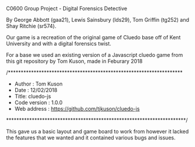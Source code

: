 C0600 Group Project - Digital Forensics Detective

By George Abbott (gaa21), Lewis Sainsbury (lds29), Tom Griffin (tg252) and Shay Ritchie (sr574).

Our game is a recreation of the original game of Cluedo base off of Kent University and with a digital forensics twist.

For a base we used an existing version of a Javascript cluedo game from this git repository by Tom Kuson, made in Feburary 2018

/********************************************************************
- Author : Tom Kuson
- Date : 12/02/2018
- Title: cluedo-js
- Code version : 1.0.0
- Web address : https://github.com/tjkuson/cluedo-js

**********************************************************************/

This gave us a basic layout and game board to work from however it lacked the features that we wanted and it contained various bugs and issues.